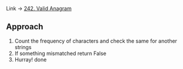 Link -> [242. Valid Anagram](https://leetcode.com/problems/valid-anagram/description/)

## Approach
1. Count the frequency of characters and check the same for another strings
2. If something mismatched return False
3. Hurray! done